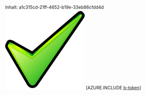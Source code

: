 Inhalt: a1c315cd-21ff-4652-b19e-33eb86cfdd4d![Bild](bd33cf4b-5bed-4e62-86eb-6f9140d7e951.png)
[AZURE.INCLUDE [b-token](73679e83-42c7-4a70-a69d-3b8721073217.md)]

